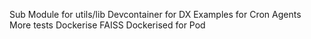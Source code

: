 Sub Module for utils/lib
Devcontainer for DX
Examples for Cron Agents
More tests
Dockerise
FAISS Dockerised for Pod
